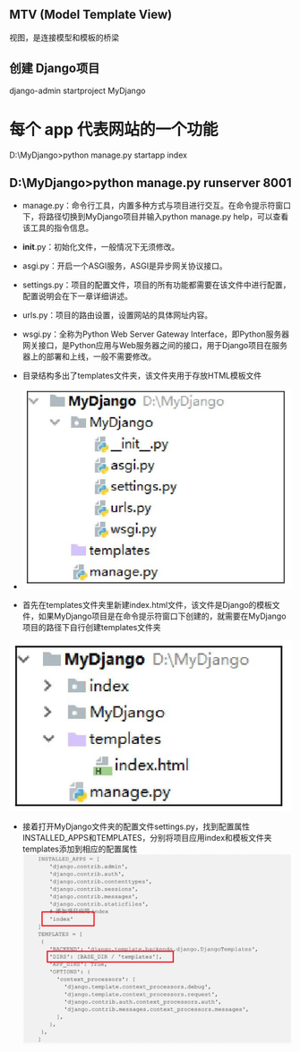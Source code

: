 
## MTV (Model Template View)

视图，是连接模型和模板的桥梁



## 创建 Django项目

django-admin startproject MyDjango



# 每个 app 代表网站的一个功能
D:\MyDjango>python manage.py startapp index



D:\MyDjango>python manage.py runserver 8001
---


- manage.py：命令行工具，内置多种方式与项目进行交互。在命令提示符窗口下，将路径切换到MyDjango项目并输入python manage.py help，可以查看该工具的指令信息。
- __init__.py：初始化文件，一般情况下无须修改。
- asgi.py：开启一个ASGI服务，ASGI是异步网关协议接口。
- settings.py：项目的配置文件，项目的所有功能都需要在该文件中进行配置，配置说明会在下一章详细讲述。
- urls.py：项目的路由设置，设置网站的具体网址内容。
- wsgi.py：全称为Python Web Server Gateway Interface，即Python服务器网关接口，是Python应用与Web服务器之间的接口，用于Django项目在服务器上的部署和上线，一般不需要修改。




- 目录结构多出了templates文件夹，该文件夹用于存放HTML模板文件
- ![alt text](image/image1.png)



- 首先在templates文件夹里新建index.html文件，该文件是Django的模板文件，如果MyDjango项目是在命令提示符窗口下创建的，就需要在MyDjango项目的路径下自行创建templates文件夹

![alt text](image/image2.png)



- 接着打开MyDjango文件夹的配置文件settings.py，找到配置属性INSTALLED_APPS和TEMPLATES，分别将项目应用index和模板文件夹templates添加到相应的配置属性
![alt text](image/image3.png)